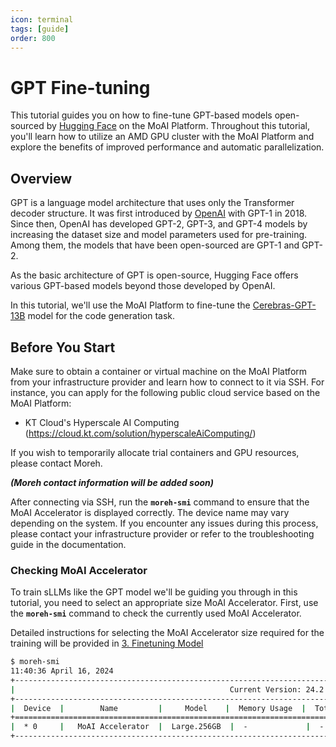 ```yaml
---
icon: terminal
tags: [guide]
order: 800
---
```


# GPT Fine-tuning

This tutorial guides you on how to fine-tune GPT-based models open-sourced by [Hugging Face](https://huggingface.co/) on the MoAI Platform. Throughout this tutorial, you'll learn how to utilize an AMD GPU cluster with the MoAI Platform and explore the benefits of improved performance and automatic parallelization.

## Overview

GPT is a language model architecture that uses only the Transformer decoder structure. It was first introduced by [OpenAI](https://openai.com/) with GPT-1 in 2018. Since then, OpenAI has developed GPT-2, GPT-3, and GPT-4 models by increasing the dataset size and model parameters used for pre-training. Among them, the models that have been open-sourced are GPT-1 and GPT-2.

As the basic architecture of GPT is open-source, Hugging Face offers various GPT-based models beyond those developed by OpenAI.

In this tutorial, we'll use the MoAI Platform to fine-tune the [Cerebras-GPT-13B](https://huggingface.co/cerebras/Cerebras-GPT-13B) model for the code generation task.


## Before You Start

Make sure to obtain a container or virtual machine on the MoAI Platform from your infrastructure provider and learn how to connect to it via SSH. For instance, you can apply for the following public cloud service based on the MoAI Platform:

- KT Cloud's Hyperscale AI Computing (https://cloud.kt.com/solution/hyperscaleAiComputing/)

If you wish to temporarily allocate trial containers and GPU resources, please contact Moreh.

***(Moreh contact information will be added soon)***

After connecting via SSH, run the **`moreh-smi`** command to ensure that the MoAI Accelerator is displayed correctly. The device name may vary depending on the system. If you encounter any issues during this process, please contact your infrastructure provider or refer to the troubleshooting guide in the documentation.


### Checking MoAI Accelerator

To train sLLMs like the GPT model we'll be guiding you through in this tutorial, you need to select an appropriate size MoAI Accelerator. First, use the **`moreh-smi`** command to check the currently used MoAI Accelerator.

Detailed instructions for selecting the MoAI Accelerator size required for the training will be provided in [3. Finetuning Model](3_finetuning.md)


```bash
$ moreh-smi
11:40:36 April 16, 2024
+-------------------------------------------------------------------------------------------------+
|                                                Current Version: 24.2.0  Latest Version: 24.2.0  |
+-------------------------------------------------------------------------------------------------+
|  Device  |        Name         |     Model    |  Memory Usage  |  Total Memory  |  Utilization  |
+=================================================================================================+
|  * 0     |   MoAI Accelerator  |  Large.256GB  |  -             |  -             |  -           |
+-------------------------------------------------------------------------------------------------+
```

